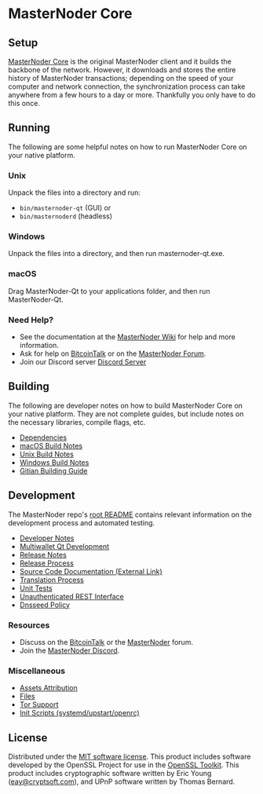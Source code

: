 MasterNoder Core
=============

Setup
---------------------
[MasterNoder Core](http://masternoder.org/wallet) is the original MasterNoder client and it builds the backbone of the network. However, it downloads and stores the entire history of MasterNoder transactions; depending on the speed of your computer and network connection, the synchronization process can take anywhere from a few hours to a day or more. Thankfully you only have to do this once.

Running
---------------------
The following are some helpful notes on how to run MasterNoder Core on your native platform.

### Unix

Unpack the files into a directory and run:

- `bin/masternoder-qt` (GUI) or
- `bin/masternoderd` (headless)

### Windows

Unpack the files into a directory, and then run masternoder-qt.exe.

### macOS

Drag MasterNoder-Qt to your applications folder, and then run MasterNoder-Qt.

### Need Help?

* See the documentation at the [MasterNoder Wiki](https://github.com/MasterNoder-Project/MasterNoder/wiki)
for help and more information.
* Ask for help on [BitcoinTalk](https://bitcointalk.org/index.php?topic=1262920.0) or on the [MasterNoder Forum](http://forum.masternoder.org/).
* Join our Discord server [Discord Server](https://discord.masternoder.org)

Building
---------------------
The following are developer notes on how to build MasterNoder Core on your native platform. They are not complete guides, but include notes on the necessary libraries, compile flags, etc.

- [Dependencies](dependencies.md)
- [macOS Build Notes](build-osx.md)
- [Unix Build Notes](build-unix.md)
- [Windows Build Notes](build-windows.md)
- [Gitian Building Guide](gitian-building.md)

Development
---------------------
The MasterNoder repo's [root README](/README.md) contains relevant information on the development process and automated testing.

- [Developer Notes](developer-notes.md)
- [Multiwallet Qt Development](multiwallet-qt.md)
- [Release Notes](release-notes.md)
- [Release Process](release-process.md)
- [Source Code Documentation (External Link)](https://www.fuzzbawls.pw/masternoder/doxygen/)
- [Translation Process](translation_process.md)
- [Unit Tests](unit-tests.md)
- [Unauthenticated REST Interface](REST-interface.md)
- [Dnsseed Policy](dnsseed-policy.md)

### Resources
* Discuss on the [BitcoinTalk](https://bitcointalk.org/index.php?topic=1262920.0) or the [MasterNoder](http://forum.masternoder.org/) forum.
* Join the [MasterNoder Discord](https://discord.masternoder.org).

### Miscellaneous
- [Assets Attribution](assets-attribution.md)
- [Files](files.md)
- [Tor Support](tor.md)
- [Init Scripts (systemd/upstart/openrc)](init.md)

License
---------------------
Distributed under the [MIT software license](/COPYING).
This product includes software developed by the OpenSSL Project for use in the [OpenSSL Toolkit](https://www.openssl.org/). This product includes
cryptographic software written by Eric Young ([eay@cryptsoft.com](mailto:eay@cryptsoft.com)), and UPnP software written by Thomas Bernard.
